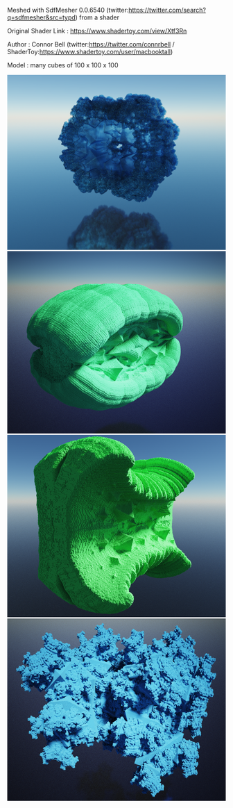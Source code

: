 Meshed with SdfMesher 0.0.6540 (twitter:https://twitter.com/search?q=sdfmesher&src=typd) from a shader

Original Shader Link : https://www.shadertoy.com/view/Xtf3Rn

Author : Connor Bell  (twitter:https://twitter.com/connrbell / ShaderToy:https://www.shadertoy.com/user/macbooktall)

Model : many cubes of 100 x 100 x 100

![Pic0](1.png)
![Pic1](2.png)
![Pic2](3.png)
![Pic3](4.png)
